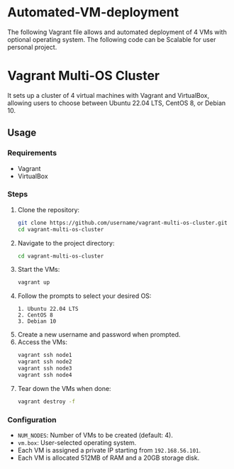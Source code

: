# Automated-VM-deployment
The following Vagrant file allows and automated deployment of 4 VMs with optional operating system. The following code can be Scalable for user personal project.
# Vagrant Multi-OS Cluster

It sets up a cluster of 4 virtual machines with Vagrant and VirtualBox, allowing users to choose between Ubuntu 22.04 LTS, CentOS 8, or Debian 10.

## Usage
### Requirements
- Vagrant
- VirtualBox

### Steps
1. Clone the repository:
    ```bash
    git clone https://github.com/username/vagrant-multi-os-cluster.git
    cd vagrant-multi-os-cluster
    ```
2. Navigate to the project directory:
    ```bash
    cd vagrant-multi-os-cluster
    ```
3. Start the VMs:
    ```bash
    vagrant up
    ```
4. Follow the prompts to select your desired OS:
    ```plaintext
    1. Ubuntu 22.04 LTS 
    2. CentOS 8
    3. Debian 10
    ```
5. Create a new username and password when prompted.
6. Access the VMs:
    ```bash
    vagrant ssh node1
    vagrant ssh node2
    vagrant ssh node3
    vagrant ssh node4
    ```
7. Tear down the VMs when done:
    ```bash
    vagrant destroy -f
    ```
### Configuration
- `NUM_NODES`: Number of VMs to be created (default: 4).
- `vm.box`: User-selected operating system.
- Each VM is assigned a private IP starting from `192.168.56.101`.
- Each VM is allocated 512MB of RAM and a 20GB storage disk.

